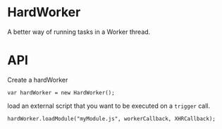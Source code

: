 # HardWorker #
A better way of running tasks in a Worker thread.

# API #

Create a hardWorker

    var hardWorker = new HardWorker();


load an external script that you want to be executed on a `trigger` call.

    hardWorker.loadModule("myModule.js", workerCallback, XHRCallback);


